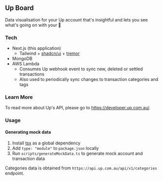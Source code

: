 ## Up Board

Data visualisation for your Up account that's insightful and lets you see what's going on with your 💸

### Tech

- Next.js (this application)
  - Tailwind + [shadcn/ui](https://ui.shadcn.com/) + [tremor](https://www.tremor.so/)
- MongoDB
- AWS Lambda
  - Consumes Up webhook event to sync new, deleted or settled transactions
  - Also used to periodically sync changes to transaction categories and tags

### Learn More

To read more about Up's API, please go to https://developer.up.com.au/.

### Usage

#### Generating mock data

1. Install [tsx](https://www.npmjs.com/package/tsx) as a global dependency
2. Add `type: "module"` to `package.json` locally
3. Run `scripts/generateMockData.ts` to generate mock account and transaction data

Categories data is obtained from `https://api.up.com.au/api/v1/categories` endpoint.
